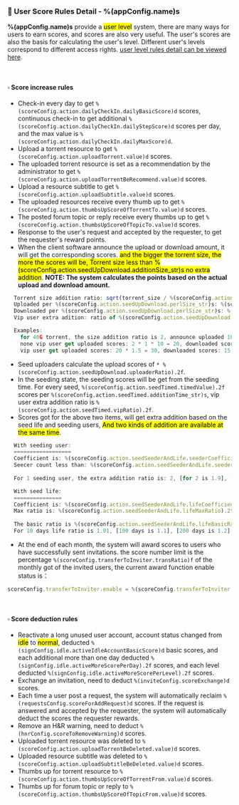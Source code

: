 ### :orange_book: User Score Rules Detail - %(appConfig.name)s

**%(appConfig.name)s** provide a <mark>user level</mark> system, there are many ways for users to earn scores, and scores are also very useful. The user's scores are also the basis for calculating the user's level. Different user's levels correspond to different access rights. [user level rules detail can be viewed here](/about/manual/userLevelRules).

&emsp;

#### :white_small_square: Score increase rules
* Check-in every day to get `%(scoreConfig.action.dailyCheckIn.dailyBasicScore)d` scores, continuous check-in to get additional `%(scoreConfig.action.dailyCheckIn.dailyStepScore)d` scores per day, and the max value is `%(scoreConfig.action.dailyCheckIn.dailyMaxScore)d`.
* Upload a torrent resource to get `%(scoreConfig.action.uploadTorrent.value)d` scores.
* The uploaded torrent resource is set as a recommendation by the administrator to get `%(scoreConfig.action.uploadTorrentBeRecommend.value)d` scores.
* Upload a resource subtitle to get `%(scoreConfig.action.uploadSubtitle.value)d` scores.
* The uploaded resources receive every thumb up to get `%(scoreConfig.action.thumbsUpScoreOfTorrentTo.value)d` scores.
* The posted forum topic or reply receive every thumbs up to get `%(scoreConfig.action.thumbsUpScoreOfTopicTo.value)d` scores.
* Response to the user's request and accepted by the requester, to get the requester's reward points.
* When the client software announce the upload or download amount, it will get the corresponding scores. <mark>and the bigger the torrent size, the more the scores will be, Torrent size less than %(scoreConfig.action.seedUpDownload.additionSize_str)s no extra addition</mark>.
  <span class="text-danger">**NOTE: The system calculates the points based on the actual upload and download amount.**</span>
```javascript
  Torrent size addition ratio: sqrt(torrent_size / %(scoreConfig.action.seedUpDownload.additionSize_str)s).
  Uploaded per %(scoreConfig.action.seedUpDownload.perlSize_str)s: %(scoreConfig.action.seedUpDownload.uploadValue).2f scores.
  Downloaded per %(scoreConfig.action.seedUpDownload.perlSize_str)s: %(scoreConfig.action.seedUpDownload.downloadValue).2f scores.
  Vip user extra adition: ratio of %(scoreConfig.action.seedUpDownload.vipRatio).2f

  Examples: 
    for 40G torrent, the size addition ratio is 2, announce uploaded 10G and downloaded 15G,
    none vip user get uploaded scores: 2 * 1 * 10 = 20, downloaded scores: 2 * 0.5 * 15 = 15. 
    vip user get uploaded scores: 20 * 1.5 = 30, downloaded scores: 15 * 1.5 = 22.5.
```
* Seed uploaders calculate the upload scores of `* %(scoreConfig.action.seedUpDownload.uploaderRatio).2f`.
* In the seeding state, the seeding scores will be get from the seeding time. For every seed, `%(scoreConfig.action.seedTimed.timedValue).2f` scores per `%(scoreConfig.action.seedTimed.additionTime_str)s`, vip user extra addition ratio is `%(scoreConfig.action.seedTimed.vipRatio).2f`.
* Scores got for the above two items, will get extra addition based on the seed life and seeding users, <mark>And two kinds of addition are available at the same time</mark>.
```javascript
  With seeding user:
  ==================
  Coefficient is: %(scoreConfig.action.seedSeederAndLife.seederCoefficient).2f
  Seecer count less than: %(scoreConfig.action.seedSeederAndLife.seederCount)d
  
  For 1 seeding user, the extra addition ratio is: 2, [for 2 is 1.9], [for 3 is 1.8], [for 4 is 1.7], [for 5 is 1.6], [for 6 is 1.5], [for 7 is 1.4], [for 8 is 1.3], [for 9 is 1.2], [for 10 is 1.1], [more than 10 is 1, same as no extra addition].
```
```javascript
  With seed life:
  ===============
  Coefficient is: %(scoreConfig.action.seedSeederAndLife.lifeCoefficientOfDay).3f
  Max ratio is: %(scoreConfig.action.seedSeederAndLife.lifeMaxRatio).2f
  
  The basic ratio is %(scoreConfig.action.seedSeederAndLife.lifeBasicRatio).2f, increase %(scoreConfig.action.seedSeederAndLife.lifeCoefficientOfDay).3f every day.
  For 10 days life ratio is 1.01, [100 days is 1.1], [200 days is 1.2] etc, the max ratio is %(scoreConfig.action.seedSeederAndLife.lifeMaxRatio).2f.
```
* At the end of each month, the system will award scores to users who have successfully sent invitations. the score number limit is the percentage `%(scoreConfig.transferToInviter.transRatio)f` of the monthly got of the invited users, the current award function enable status is：
```javascript
scoreConfig.transferToInviter.enable = %(scoreConfig.transferToInviter.enable)s
```

&emsp;

#### :white_small_square: Score deduction rules
* Reactivate a long unused user account, account status changed from <mark>idle</mark> to <mark>normal</mark>, deducted `%(signConfig.idle.activeIdleAccountBasicScore)d` basic scores, and each additional more than one day deducted `%(signConfig.idle.activeMoreScorePerDay).2f` scores, and each level deducted `%(signConfig.idle.activeMoreScorePerLevel).2f` scores.
* Exchange an invitation, need to deduct `%(inviteConfig.scoreExchange)d` scores.
* Each time a user post a request, the system will automatically reclaim `%(requestsConfig.scoreForAddRequest)d` scores. If the request is answered and accepted by the requester, the system will automatically deduct the scores the requester rewards.
* Remove an H&R warning, need to deduct `%(hnrConfig.scoreToRemoveWarning)d` scores.
* Uploaded torrent resource was deleted to `%(scoreConfig.action.uploadTorrentBeDeleted.value)d` scores.
* Uploaded resource subtitle was deleted to `%(scoreConfig.action.uploadSubtitleBeDeleted.value)d` scores.
* Thumbs up for torrent resource to `%(scoreConfig.action.thumbsUpScoreOfTorrentFrom.value)d` scores.
* Thumbs up for forum topic or reply to `%(scoreConfig.action.thumbsUpScoreOfTopicFrom.value)d` scores.